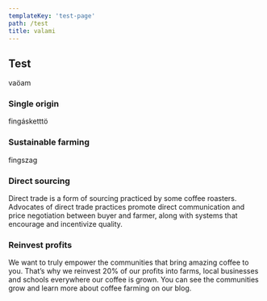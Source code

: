 ```yaml
---
templateKey: 'test-page'
path: /test
title: valami
---
```

## Test
vaöam   

### Single origin
fingásketttö

### Sustainable farming
fingszag

### Direct sourcing
Direct trade is a form of sourcing practiced by some coffee roasters. Advocates of direct trade practices promote direct communication and price negotiation between buyer and farmer, along with systems that encourage and incentivize quality.

### Reinvest profits
We want to truly empower the communities that bring amazing coffee to you. That’s why we reinvest 20% of our profits into farms, local businesses and schools everywhere our coffee is grown. You can see the communities grow and learn more about coffee farming on our blog.
